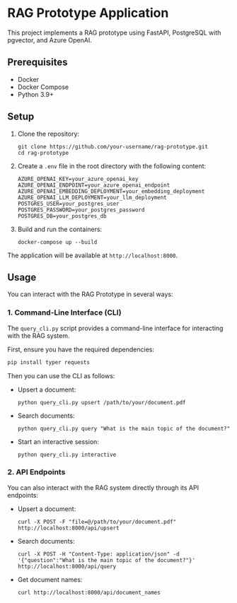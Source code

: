 # RAG Prototype Application

This project implements a RAG prototype using FastAPI, PostgreSQL with pgvector, and Azure OpenAI.

## Prerequisites
- Docker
- Docker Compose
- Python 3.9+

## Setup
1. Clone the repository:
   ```
   git clone https://github.com/your-username/rag-prototype.git
   cd rag-prototype
   ```

2. Create a `.env` file in the root directory with the following content:
   ```
   AZURE_OPENAI_KEY=your_azure_openai_key
   AZURE_OPENAI_ENDPOINT=your_azure_openai_endpoint
   AZURE_OPENAI_EMBEDDING_DEPLOYMENT=your_embedding_deployment
   AZURE_OPENAI_LLM_DEPLOYMENT=your_llm_deployment
   POSTGRES_USER=your_postgres_user
   POSTGRES_PASSWORD=your_postgres_password
   POSTGRES_DB=your_postgres_db
   ```

3. Build and run the containers:
   ```
   docker-compose up --build
   ```

The application will be available at `http://localhost:8000`.

## Usage
You can interact with the RAG Prototype in several ways:

### 1. Command-Line Interface (CLI)
The `query_cli.py` script provides a command-line interface for interacting with the RAG system.

First, ensure you have the required dependencies:

```bash
pip install typer requests
```

Then you can use the CLI as follows:

- Upsert a document:
  ```
  python query_cli.py upsert /path/to/your/document.pdf
  ```

- Search documents:
  ```
  python query_cli.py query "What is the main topic of the document?"
  ```

- Start an interactive session:
  ```
  python query_cli.py interactive
  ```

### 2. API Endpoints

You can also interact with the RAG system directly through its API endpoints:

- Upsert a document:
  ```
  curl -X POST -F "file=@/path/to/your/document.pdf" http://localhost:8000/api/upsert
  ```

- Search documents:
  ```
  curl -X POST -H "Content-Type: application/json" -d '{"question":"What is the main topic of the document?"}' http://localhost:8000/api/query
  ```

- Get document names:
  ```
  curl http://localhost:8000/api/document_names
  ```

